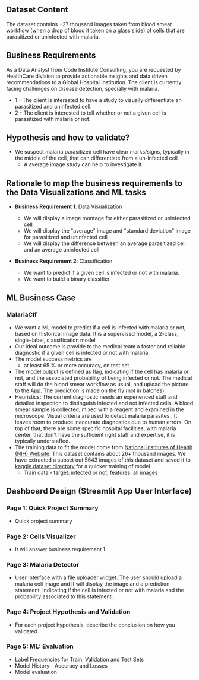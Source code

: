 ## Dataset Content
The dataset contains +27 thousand images taken from blood smear workflow (when a drop of blood it taken on a glass slide) of cells that are parasitized or uninfected with malaria.


## Business Requirements
As a Data Analyst from Code Institute Consulting, you are requested by HealthCare division to provide actionable insights and data driven recommendations to a Global Hospital Institution. The client is currently facing challenges on disease detection, specially with malaria.
* 1 - The client is interested to have a study to visually differentiate an parasitized and uninfected cell.
* 2 - The client is interested to tell whether or not a given cell is parasitized with malaria or not.


## Hypothesis and how to validate?
* We suspect malaria parasitized cell have clear marks/signs, typically in the middle of the cell, that can differentiate from a un-infected cell
  * A average image study can help to investigate it


## Rationale to map the business requirements to the Data Visualizations and ML tasks
* **Business Requirement 1**: Data Visualization 
	* We will display a image montage for either parasitized or uninfected cell
	* We will display the "average" image and "standard deviation" image for parasitized and uninfected cell
	* We will display the difference between an average parasitized cell and an average uninfected cell

* **Business Requirement 2**:  Classification
	* We want to predict if a given cell is infected or not with malaria. 
	* We want to build a binary classifier


## ML Business Case
### MalariaClf
* We want a ML model to predict if a cell is infected with malaria or not, based on historical image data. It is a supervised model, a 2-class, single-label, classification model
* Our ideal outcome is provide to the medical team a faster and reliable diagnostic if a given cell is infected or not with malaria.
* The model success metrics are
	* at least 65 % or more accuracy, on test set
* The model output is defined as flag, indicating if the cell has malaria or not, and the associated probability of being infected or not. The medical staff will do the blood smear workflow as usual, and upload the picture to the App. The prediction is made on the fly (not in batches).
* Heuristics: The current diagnostic needs an experienced staff and detailed inspection to distinguish infected and not infected cells. A blood smear sample is collected, mixed with a reagent and examined in the microscope. Visual criteria are used to detect malaria parasites.. It leaves room to produce inaccurate diagnostics due to human errors. On top of that, there are some specific hospital facilities, with malaria center, that don't have the sufficient right staff and expertise, it is typically understaffed.
* The training data to fit the model come from [National Institutes of Health (NIH) Website](https://ceb.nlm.nih.gov/repositories/malaria-datasets/). This dataset contains about 26+ thousand images. We have extracted a subset out 5643 images of this dataset and saved it to [kaggle dataset directory](https://www.kaggle.com/gyanshashwat1611/malaria-cell-classification/) for a quicker training of model.
	* Train data - target: infected or not; features: all images



## Dashboard Design (Streamlit App User Interface)

### Page 1: Quick Project Summary
* Quick project summary

### Page 2: Cells Visualizer
* It will answer business requirement 1

### Page 3: Malaria Detector
* User Interface with a file uploader widget. The user should upload a malaria cell image and it will display the image and a prediction statement, indicating if the cell is infected or not with malaria and the probability associated to this statement. 

### Page 4: Project Hypothesis and Validation
* For each project hypothesis, describe the conclusion on how you validated

### Page 5: ML: Evaluation
* Label Frequencies for Train, Validation and Test Sets
* Model History - Accuracy and Losses
* Model evaluation

